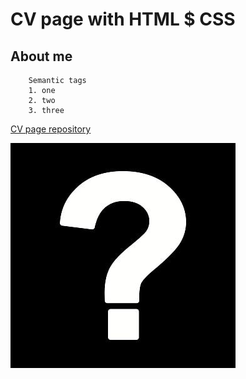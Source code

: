 # CV page with HTML $ CSS

## About me

```
    Semantic tags
    1. one
    2. two
    3. three
```

[CV page repository](https://still2gether.github.io/reunion/)


![image](assets/image.png)
